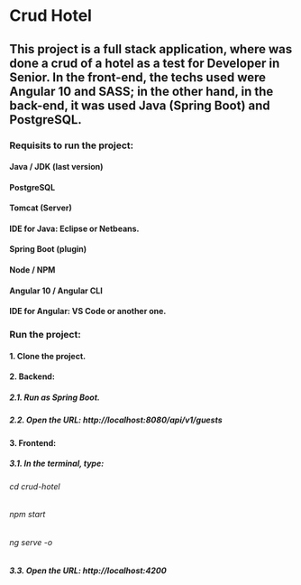 # Crud Hotel

## This project is a full stack application, where was done a crud of a hotel as a test for Developer in Senior. In the front-end, the techs used were Angular 10 and SASS; in the other hand, in the back-end, it was used Java (Spring Boot) and PostgreSQL.

### Requisits to run the project:

#### Java / JDK (last version)

#### PostgreSQL

#### Tomcat (Server)

#### IDE for Java: Eclipse or Netbeans.

#### Spring Boot (plugin)

#### Node / NPM

#### Angular 10 / Angular CLI

#### IDE for Angular: VS Code or another one.

### Run the project:

#### 1. Clone the project.

#### 2. Backend:

##### 2.1. Run as Spring Boot.

##### 2.2. Open the URL: http://localhost:8080/api/v1/guests 

#### 3. Frontend:

##### 3.1. In the terminal, type:

###### cd crud-hotel
###### npm start
###### ng serve -o

##### 3.3. Open the URL: http://localhost:4200

